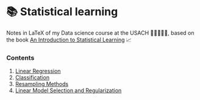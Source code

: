 # 📚 Statistical learning
Notes in LaTeX of my Data science course at the USACH 👩🏻‍🎓🇨🇱, based on the book [An Introduction to Statistical Learning](https://www.statlearning.com/) 📈

### Contents

1. [Linear Regression](https://github.com/mariajosemv/statistical-learning/tree/main/linear-regression) 
2. [Classification](https://github.com/mariajosemv/statistical-learning/tree/main/classification)
3. [Resampling Methods](https://github.com/mariajosemv/statistical-learning/tree/main/resampling-methods)
4. [Linear Model Selection and Regularization](https://github.com/mariajosemv/statistical-learning/tree/main/regularization)
